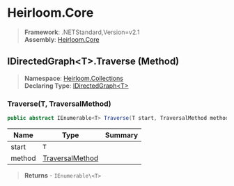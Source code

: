 # Heirloom.Core

> **Framework**: .NETStandard,Version=v2.1  
> **Assembly**: [Heirloom.Core][0]

## IDirectedGraph\<T>.Traverse (Method)

> **Namespace**: [Heirloom.Collections][0]  
> **Declaring Type**: [IDirectedGraph\<T>][1]

### Traverse(T, TraversalMethod)

```cs
public abstract IEnumerable<T> Traverse(T start, TraversalMethod method)
```

| Name   | Type                 | Summary |
|--------|----------------------|---------|
| start  | `T`                  |         |
| method | [TraversalMethod][2] |         |

> **Returns** - `IEnumerable\<T>`

[0]: ../../../Heirloom.Core.md
[1]: ../IDirectedGraph[T].md
[2]: ../TraversalMethod.md
